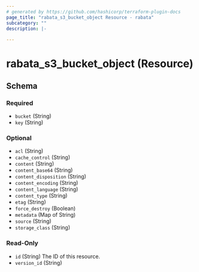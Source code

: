 ```yaml
---
# generated by https://github.com/hashicorp/terraform-plugin-docs
page_title: "rabata_s3_bucket_object Resource - rabata"
subcategory: ""
description: |-
  
---
```


# rabata_s3_bucket_object (Resource)





<!-- schema generated by tfplugindocs -->
## Schema

### Required

- `bucket` (String)
- `key` (String)

### Optional

- `acl` (String)
- `cache_control` (String)
- `content` (String)
- `content_base64` (String)
- `content_disposition` (String)
- `content_encoding` (String)
- `content_language` (String)
- `content_type` (String)
- `etag` (String)
- `force_destroy` (Boolean)
- `metadata` (Map of String)
- `source` (String)
- `storage_class` (String)

### Read-Only

- `id` (String) The ID of this resource.
- `version_id` (String)
